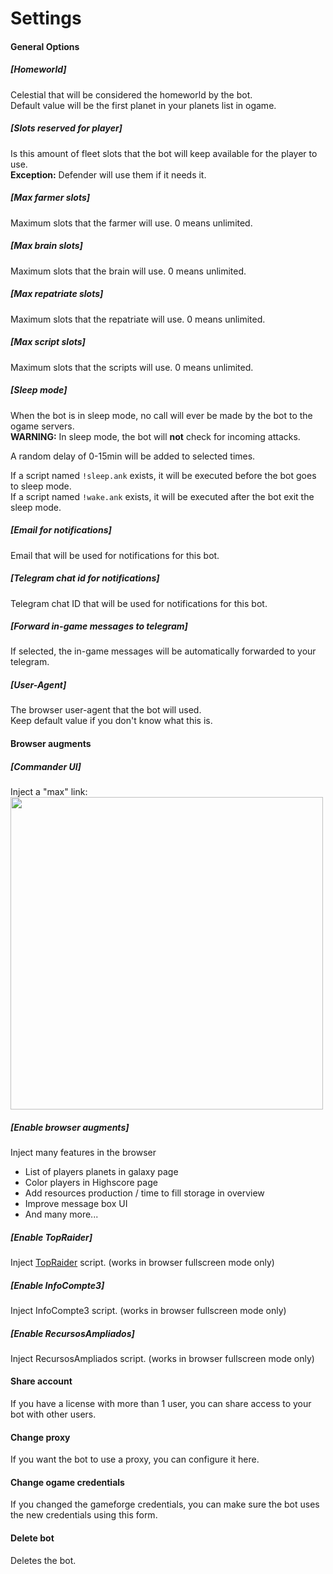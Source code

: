 # Settings

#### General Options

##### [Homeworld]
Celestial that will be considered the homeworld by the bot.  
Default value will be the first planet in your planets list in ogame.  

##### [Slots reserved for player]
Is this amount of fleet slots that the bot will keep available for the player to use.    
**Exception:** Defender will use them if it needs it. 

##### [Max farmer slots]
Maximum slots that the farmer will use. 0 means unlimited.

##### [Max brain slots]
Maximum slots that the brain will use. 0 means unlimited.

##### [Max repatriate slots]
Maximum slots that the repatriate will use. 0 means unlimited.

##### [Max script slots]
Maximum slots that the scripts will use. 0 means unlimited.

##### [Sleep mode]
When the bot is in sleep mode, no call will ever be made by the bot to the ogame servers.  
**WARNING:** In sleep mode, the bot will **not** check for incoming attacks.  

A random delay of 0-15min will be added to selected times.  

If a script named `!sleep.ank` exists, it will be executed before the bot goes to sleep mode.  
If a script named `!wake.ank` exists, it will be executed after the bot exit the sleep mode.  

##### [Email for notifications]
Email that will be used for notifications for this bot.

##### [Telegram chat id for notifications]
Telegram chat ID that will be used for notifications for this bot.

##### [Forward in-game messages to telegram]
If selected, the in-game messages will be automatically forwarded to your telegram.

##### [User-Agent]
The browser user-agent that the bot will used.  
Keep default value if you don't know what this is.


#### Browser augments

##### [Commander UI]
Inject a "max" link:
[<img src="/public/views/documentation/img/feature_browser2.jpg" alt="" width="500" />](/public/views/documentation/img/feature_browser2.jpg)

##### [Enable browser augments]
Inject many features in the browser
- List of players planets in galaxy page
- Color players in Highscore page
- Add resources production / time to fill storage in overview
- Improve message box UI
- And many more...

##### [Enable TopRaider]
Inject [TopRaider](http://topraider.eu/) script. (works in browser fullscreen mode only)

##### [Enable InfoCompte3]
Inject InfoCompte3 script. (works in browser fullscreen mode only)

##### [Enable RecursosAmpliados]
Inject RecursosAmpliados script. (works in browser fullscreen mode only)

#### Share account

If you have a license with more than 1 user, you can share access to your bot with other users.

#### Change proxy

If you want the bot to use a proxy, you can configure it here.

#### Change ogame credentials

If you changed the gameforge credentials, you can make sure the bot uses the new credentials using this form.

#### Delete bot

Deletes the bot.